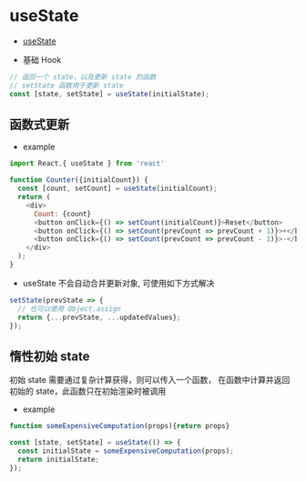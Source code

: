 # useState

- [useState](https://zh-hans.reactjs.org/docs/hooks-reference.html#usestate)

- 基础 Hook

```js
// 返回一个 state，以及更新 state 的函数
// setState 函数用于更新 state
const [state, setState] = useState(initialState);
```

## 函数式更新

- example

```js
import React,{ useState } from 'react'

function Counter({initialCount}) {
  const [count, setCount] = useState(initialCount);
  return (
    <div>
      Count: {count}
      <button onClick={() => setCount(initialCount)}>Reset</button>
      <button onClick={() => setCount(prevCount => prevCount + 1)}>+</button>
      <button onClick={() => setCount(prevCount => prevCount - 1)}>-</button>
    </div>
  );
}
```

- useState 不会自动合并更新对象, 可使用如下方式解决

```js
setState(prevState => {
  // 也可以使用 Object.assign
  return {...prevState, ...updatedValues};
});
```

## 惰性初始 state

初始 state 需要通过复杂计算获得，则可以传入一个函数，
在函数中计算并返回初始的 state，此函数只在初始渲染时被调用

- example

```js
function someExpensiveComputation(props){return props}

const [state, setState] = useState(() => {
  const initialState = someExpensiveComputation(props);
  return initialState;
});
```
